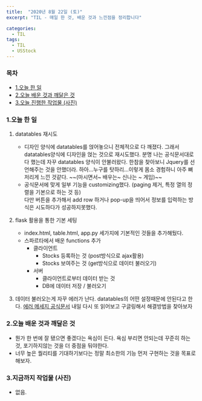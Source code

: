```yaml
---
title:  "2020년 8월 22일 (토)"
excerpt: "TIL - 매일 한 것, 배운 것과 느낀점을 정리합니다"

categories:
  - TIL
tags:
  - TIL
  - USStock
---
```



<h3>목차</h3>

- [1.오늘 한 일](#1오늘-한-일)
- [2.오늘 배운 것과 깨달은 것](#2오늘-배운-것과-깨달은-것)
- [3.오늘 진행한 작업물 (사진)](#3오늘-진행한-작업물-사진)
  

### 1.오늘 한 일

1. datatables 재시도
   - 디자인 양식에 datatables를 얹어놓으니 전체적으로 다 깨졌다. 그래서 datatables양식에 디자인을 얹는 것으로 재시도했다.
   분명 나는 공식문서대로 다 했는데 자꾸 datatables 양식이 안불러왔다. 한참을 찾아보니 Jquery를 선언해주는 것을 안했더라.
   하아...누구를 탓하리...이렇게 몸소 경험하니 아주 뼈저리게 느낀 것같다. ~~(마시면서~ 배우는~ 신나는 ~ 게임)~~
   - 공식문서에 맞게 일부 기능을 customizing했다. (paging 제거, 특정 열의 정렬을 기본으로 하는 것 등)   
   다만 버튼을 추가해서 add row 하거나 pop-up을 띄어서 정보를 입력하는 방식은 시도하다가 성공하지못했다.
   
2. flask 활용을 통한 기본 세팅   
   - index.html, table.html, app.py 세가지에 기본적인 것들을 추가해뒀다.
   - 스파르타에서 배운 functions 추가
        - 클라이언트
            - Stocks 등록하는 것 (post방식으로 ajax활용)
            - Stocks 보여주는 것 (get방식으로 데이터 불러오기)
        - 서버
            - 클라이언트로부터 데이터 받는 것
            - DB에 데이터 저장 / 불러오기

3. 데이터 불러오는게 자꾸 에러가 난다.
datatables의 어떤 설정때문에 안된다고 한다.
[에러 메세지 공식문서]("https://datatables.net/manual/tech-notes/2") 내일 다시 또 읽어보고
구글링해서 해결방법을 찾아보자

### 2.오늘 배운 것과 깨달은 것

- 뭔가 한 번에 잘 됐으면 좋겠다는 욕심이 든다.
욕심 부리면 안되는데 꾸준히 하는 것, 포기하지않는 것을 더 중점을 둬야한다.
- 너무 높은 퀄리티를 기대하기보다는 정말 최소한의 기능 먼저 구현하는 것을 목표로 해보자.


### 3.지금까지 작업물 (사진)

- 없음.   


